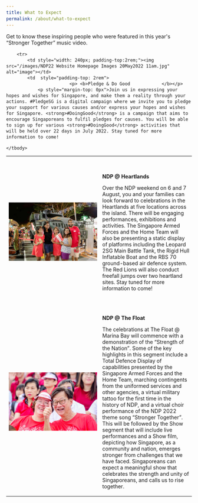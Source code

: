 ```yaml
---
title: What to Expect
permalink: /about/what-to-expect
---
```

<style>
@media all and (max-width: 768px) {
			tr {
				width: 92vw !important;
	     display: flex;
		   flex-direction: column;
	align-items: center;
	  }
	
	td {
			width: 87% !important;
	   
	}
	
	td p {
		padding-right: 0px !important;
	padding-left: 0px !important;
	}
	}
	</style>

Get to know these inspiring people who were featured in this year's “Stronger Together” music video.

<table>
    <tbody>
        <tr>
            <td style="width: 240px; padding-top:2rem;"><img src="/images/NDP22 Website Homepage Images 20May2022 11am2.jpg" alt="image"></td>
            <td style="padding-top: 2rem">
							<p> <b>NDP @ Heartlands</b></p>
                <p style="margin-top: 0px">Over the NDP weekend on 6 and 7 August, you and your families can look forward to celebrations in the Heartlands at five locations across the island. There will be engaging performances, exhibitions and activities. The Singapore Armed Forces and the Home Team will also be presenting a static display of platforms including the Leopard 2SG Main Battle Tank, the Rigid Hull Inflatable Boat and the RBS 70 ground-based air defence system. The Red Lions will also conduct freefall jumps over two heartland sites. Stay tuned for more information to come!</p>
            </td>
        </tr>
        <tr>
            <td style="width: 240px; padding-top:2rem;"><img src="/images/NDP22 Website Homepage Images 20May2022 11am3.jpg" alt="image"></td>
            <td  style="padding-top: 2rem">
							<p><b>NDP @ The Float</b></p>
                <p style="margin-top: 0px">The celebrations at The Float @ Marina Bay will commence with a demonstration of the “Strength of the Nation”. Some of the key highlights in this segment include a Total Defence Display of capabilities presented by the Singapore Armed Forces and the Home Team, marching contingents from the uniformed services and other agencies, a virtual military tattoo for the first time in the history of NDP, and a virtual choir performance of the NDP 2022 theme song “Stronger Together”. This will be followed by the Show segment that will include live performances and a Show film, depicting how Singapore, as a community and nation, emerges stronger from challenges that we have faced. Singaporeans can expect a meaningful show that celebrates the strength and unity of Singaporeans, and calls us to rise together.</p>
            </td>
        </tr>

        <tr>
            <td style="width: 240px; padding-top:2rem;"><img src="/images/NDP22 Website Homepage Images 20May2022 11am.jpg" alt="image"></td>
            <td  style="padding-top: 2rem">
							<p> <b>Pledge & Do Good            </b></p>
                <p style="margin-top: 0px">Join us in expressing your hopes and wishes for Singapore, and make them a reality through your actions. #PledgeSG is a digital campaign where we invite you to pledge your support for various causes and/or express your hopes and wishes for Singapore. <strong>#DoingGood</strong> is a campaign that aims to encourage Singaporeans to fulfil pledges for causes. You will be able to sign up for various <strong>#DoingGood</strong> activities that will be held over 22 days in July 2022. Stay tuned for more information to come!
</p>
            </td>
        </tr>

      
        
    </tbody>
</table>